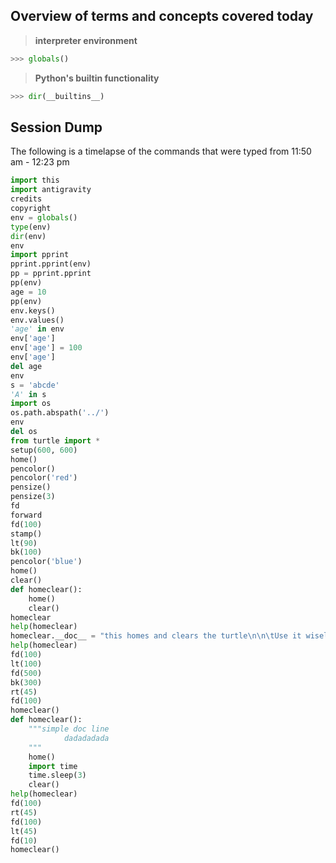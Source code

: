 Overview of terms and concepts covered today
--------------------------------------------

> __interpreter environment__

```python
>>> globals()
```

> __Python's builtin functionality__

```python
>>> dir(__builtins__)
```


Session Dump
------------
The following is a timelapse of the commands that were typed from 11:50 am - 12:23 pm

```python
import this
import antigravity
credits
copyright
env = globals()
type(env)
dir(env)
env
import pprint
pprint.pprint(env)
pp = pprint.pprint
pp(env)
age = 10
pp(env)
env.keys()
env.values()
'age' in env
env['age']
env['age'] = 100
env['age']
del age
env
s = 'abcde'
'A' in s
import os
os.path.abspath('../')
env
del os
from turtle import *
setup(600, 600)
home()
pencolor()
pencolor('red')
pensize()
pensize(3)
fd
forward
fd(100)
stamp()
lt(90)
bk(100)
pencolor('blue')
home()
clear()
def homeclear():
    home()
    clear()
homeclear
help(homeclear)
homeclear.__doc__ = "this homes and clears the turtle\n\n\tUse it wisely."
help(homeclear)
fd(100)
lt(100)
fd(500)
bk(300)
rt(45)
fd(100)
homeclear()
def homeclear():
    """simple doc line
            dadadadada
    """
    home()
    import time
    time.sleep(3)
    clear()
help(homeclear)
fd(100)
rt(45)
fd(100)
lt(45)
fd(10)
homeclear()
```
